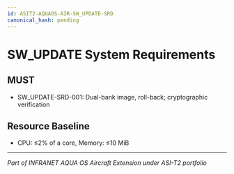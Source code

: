 ```yaml
---
id: ASIT2-AQUAOS-AIR-SW_UPDATE-SRD
canonical_hash: pending
---
```


# SW_UPDATE System Requirements

## MUST
- SW_UPDATE-SRD-001: Dual-bank image, roll-back; cryptographic verification

## Resource Baseline
- CPU: ≤2% of a core, Memory: ≤10 MiB

---
*Part of INFRANET AQUA OS Aircraft Extension under ASI-T2 portfolio*
